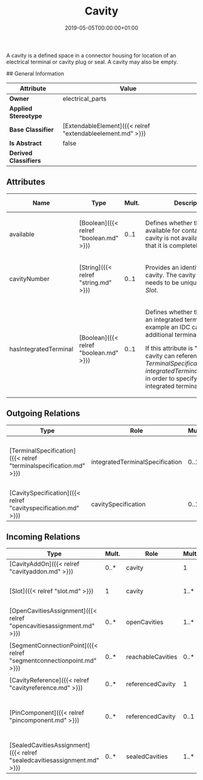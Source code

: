 ﻿---
title: Cavity
toc: false
type: specs
date: "2019-05-05T00:00:00+01:00"
draft: false
menu_name: vec120

# Prev/next pager order (if `docs_section_pager` enabled in `params.toml`)
weight: 
---
<html>   <head>     </head>   <body>     <p> A cavity is a defined space in a connector housing for location of an electrical terminal or cavity plug or seal. A cavity may also be empty.      </p>    </body> </html> 
## General Information

| Attribute               | Value |
|-------------------------|-------|
| **Owner**               | electrical_parts |
| **Applied Stereotype**  |   |
| **Base Classifier**     | [ExtendableElement]({{< relref "extendableelement.md" >}})<br/>  |
| **Is Abstract**         | false |
| **Derived Classifiers** |   |


## Attributes
|  Name  |  Type  |  Mult.  |  Description  |  Owning Classifier  |
|--------|--------|---------|---------------|--------------|
|available | [Boolean]({{< relref "boolean.md" >}}) | 0..1 | <html>   <head>     </head>   <body>     <p> Defines whether the cavity is available for contacting. If the cavity is not available, it means that it is completely closed.      </p>    </body> </html>  | [Cavity]({{< relref "cavity.md" >}}) |
|cavityNumber | [String]({{< relref "string.md" >}}) | 0..1 | <html>   <head>     </head>   <body>     <p> Provides an identifier for the cavity. The cavity number needs to be unique within a <i>Slot</i>.      </p>    </body> </html>  | [Cavity]({{< relref "cavity.md" >}}) |
|hasIntegratedTerminal | [Boolean]({{< relref "boolean.md" >}}) | 0..1 | <html>   <head>     </head>   <body>     <p> Defines whether the cavity has an integrated terminal (for example an IDC cavity)&#160;or if an additional terminal is required.      </p>      <p> If this attribute is &quot;true&quot;, the cavity can reference a <i>TerminalSpecification</i> as <i>integratedTerminalSpecification</i> in order to specify the integrated terminal.       </p>    </body> </html>  | [Cavity]({{< relref "cavity.md" >}}) |

## Outgoing Relations
|    Type  |   Role   |   Mult.   |   Mult.   |   Description   |
|----------|----------|-----------|-----------|-----------------|
| [TerminalSpecification]({{< relref "terminalspecification.md" >}}) | integratedTerminalSpecification | 0..1 |  | <html>   <head>     </head>   <body>     <p> Specifies the terminal, if the cavity has an integrated terminal (e.g. an IDC).      </p>  </body> </html> |
| [CavitySpecification]({{< relref "cavityspecification.md" >}}) | cavitySpecification | 0..1 | 0..* | References the CavitySpecification that is satisfied by the cavity.  |
##  Incoming Relations
|    Type  |   Mult.  |   Role    |   Mult.   |   Description  |
|----------|----------|-----------|-----------|----------------|
| [CavityAddOn]({{< relref "cavityaddon.md" >}}) | 0..* | cavity | 1 |  |
| [Slot]({{< relref "slot.md" >}}) | 1 | cavity | 1..* | <html>   <head>     </head>   <body>     <p> Specifies the Cavities forming the Slot.      </p>    </body> </html>  |
| [OpenCavitiesAssignment]({{< relref "opencavitiesassignment.md" >}}) | 0..* | openCavities | 1..* | <html>   <head>     </head>   <body>     <p> Specifies the cavities that are open.      </p>    </body> </html>  |
| [SegmentConnectionPoint]({{< relref "segmentconnectionpoint.md" >}}) | 0..* | reachableCavities | 0..* | <html>   <head>     </head>   <body>     <p> Specifies the <i>Cavities</i> that are reachable with wires through this <i>SegmentConnectionPoint.</i>      </p>    </body> </html>  |
| [CavityReference]({{< relref "cavityreference.md" >}}) | 0..* | referencedCavity | 1 | Points to the cavity referenced by the cavity reference.   |
| [PinComponent]({{< relref "pincomponent.md" >}}) | 0..* | referencedCavity | 0..1 | Defines the cavity in the corresponding ConnectorHousingSpecification of the HousingComponent where the PinComponent is located.  (see KBLFRM-300)  |
| [SealedCavitiesAssignment]({{< relref "sealedcavitiesassignment.md" >}}) | 0..* | sealedCavities | 1..* | <html>   <head>     </head>   <body>     <p> Specifies the Cavities that are sealed.      </p>    </body> </html>  |
